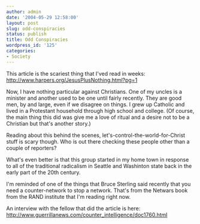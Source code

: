 ```yaml
---
author: admin
date: '2004-05-29 12:58:00'
layout: post
slug: odd-conspiracies
status: publish
title: Odd Conspiracies
wordpress_id: '125'
categories:
- Society
---
```

<P>This article is the scariest thing that I'ved read in weeks: <A href="http://www.harpers.org/JesusPlusNothing.html?pg=1">http://www.harpers.org/JesusPlusNothing.html?pg=1</A></P><P>Now, I have nothing particular against Christians. One of my uncles is a minister and another used to be one until fairly recently. They are good men, by and large, even if we disagree on things. I grew up Catholic and lived in a Protestant household through high school and college. (Of course, the main thing this did was give me a love of ritual and a desire not to be a Christian but that's another story.)</P><P>Reading about this behind the scenes, let's-control-the-world-for-Christ stuff is scary though. Who is out there checking these people other than a couple of reporters?</P><P>What's even better is that this group started in my home town in response to all of the traditional radicalism in Seattle and Washinton state back in the early part of the 20th century. </P>
<P>I'm reminded of one of the things that Bruce Sterling said recently that you need a counter-network to stop a network. That's from the Netwars book from the RAND institute that I'm reading right now.</P><P>An interview with the fellow that did the article is here: <A href="http://www.guerrillanews.com/counter_intelligence/doc1760.html">http://www.guerrillanews.com/counter_intelligence/doc1760.html</A></P>
